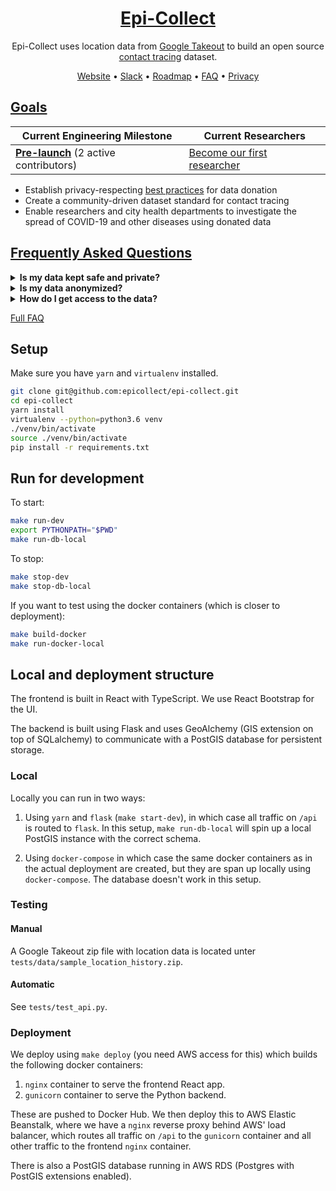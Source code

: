 <div align="center">
	<h1>
		<a href="https://epi-collect.org" rel="noopener" target="_blank">Epi-Collect</a>
	</h1>
	<p>
		Epi-Collect uses location data from <a href="https://en.wikipedia.org/wiki/Google_Takeout" rel="noopener" target="_blank">Google Takeout</a> to build an open source <a href="https://www.who.int/features/qa/contact-tracing/en/" rel="noopener" target="_blank">contact tracing</a> dataset.
	</p>
	<p>
		<a href="https://epi-collect.org" target="_blank" rel="noopener">Website</a>
		• <a href="https://join.slack.com/t/epi-collect/shared_invite/zt-d24uxjzl-7oT5ljZwRc74VMgozPwAqg" target="_blank" rel="noopener">Slack</a>
		• <a href="./ROADMAP.md">Roadmap</a>
		• <a href="./FAQ.md">FAQ</a>
		• <a href="./PRIVACY.md">Privacy</a>
	</p>
</div>


## [Goals](./ROADMAP.md)

| Current Engineering Milestone                    | Current Researchers |
| ---                                  | --- |
| __[Pre-launch](./ROADMAP.md)__ (2 active contributors) | [Become our first researcher](./RESEARCHERS.md) |


- Establish privacy-respecting [best practices](./PRIVACY.md) for data donation
- Create a community-driven dataset standard for contact tracing
- Enable researchers and city health departments to investigate the spread of COVID-19 and other diseases using donated data

## [Frequently Asked Questions](./FAQ.md)

<details>
	<summary><b>Is my data kept safe and private?</b></summary>
<br/>
Yes, and we empathize with your concern. The biggest problem with recent contact tracing solutions is that they may be a gateway to surveillance capitalism in the name of public safety. There is a shrinking window of opportunity available today to set a precedent for privacy-respecting contact tracing. As an open source project with all documentation in the open, Epi-Collect is in a unique position to do that. No one has scaled open source data donation before, and we're excited to test its potential.
<br/>
<br/>
  Check out our <a href="./PRIVACY.md">Privacy</a> living document to see how we think about this and how we hope others will too.
</details>

<details>
	<summary><b>Is my data anonymized?</b></summary>
<br/>
Yes.
  <br/>
  <br/>
  <ul>
    <li>We’ve designed our database such that there is no possible way to associate location data with your identity. If you’re an engineer, you can see our very simple database schema <a href="./epi_collect/api/db.py">here</a>.</li>
    <li>During data ingestion, we ask users to review every data point and delete those that they believe are personally identifiable. We also give hints about what data points may be personally identifiable.</li>
    <li>We do not make the dataset available to a researcher unless they pass certain verification requirements.</li>
  </ul>
Please see our <a href="./PRIVACY.md">Privacy</a> living document for more details.
</details>

<details>
	<summary><b>How do I get access to the data?</b></summary>
<br/>
Please see our <a href="./RESEARCHERS.md">guidance</a> for researchers.
</details>

[Full FAQ](./FAQ.md)


## Setup

Make sure you have `yarn` and `virtualenv` installed.

```bash
git clone git@github.com:epicollect/epi-collect.git
cd epi-collect
yarn install
virtualenv --python=python3.6 venv
./venv/bin/activate
source ./venv/bin/activate
pip install -r requirements.txt
```

## Run for development

To start:
```bash
make run-dev
export PYTHONPATH="$PWD"
make run-db-local
```

To stop:
```bash
make stop-dev
make stop-db-local
```

If you want to test using the docker containers (which is closer to deployment):
```bash
make build-docker
make run-docker-local
```

## Local and deployment structure

The frontend is built in React with TypeScript.
We use React Bootstrap for the UI.

The backend is built using Flask and uses GeoAlchemy (GIS extension on top of SQLalchemy) to communicate with a PostGIS 
database for persistent storage.

### Local

Locally you can run in two ways:

1. Using `yarn` and `flask` (`make start-dev`), in which case all traffic on `/api` is routed to `flask`.
In this setup, `make run-db-local` will spin up a local PostGIS instance with the correct schema.

2. Using `docker-compose` in which case the same docker containers as in the actual deployment are created, 
but they are span up locally using `docker-compose`. The database doesn't work in this setup.

### Testing

#### Manual

A Google Takeout zip file with location data is located unter `tests/data/sample_location_history.zip`.

#### Automatic

See `tests/test_api.py`.

### Deployment

We deploy using `make deploy` (you need AWS access for this) which builds the following docker containers:

1. `nginx` container to serve the frontend React app.
2. `gunicorn` container to serve the Python backend.

These are pushed to Docker Hub. We then deploy this to AWS Elastic Beanstalk, where we have a `nginx` reverse proxy 
behind AWS' load balancer, which routes all traffic on `/api` to the `gunicorn` container and all other traffic to the 
frontend `nginx` container.

There is also a PostGIS database running in AWS RDS (Postgres with PostGIS extensions enabled).
